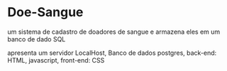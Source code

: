 # Doe-Sangue
um sistema de cadastro de doadores de sangue e armazena eles em um banco de dado SQL

apresenta um servidor LocalHost, Banco de dados postgres, back-end: HTML, javascript, front-end: CSS
